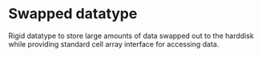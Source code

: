 # Swapped datatype

Rigid datatype to store large amounts of data swapped out to the harddisk while providing standard cell array interface for accessing data.